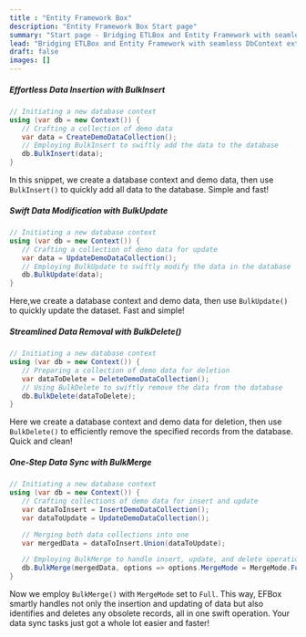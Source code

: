 ```yaml
---
title : "Entity Framework Box"
description: "Entity Framework Box Start page"
summary: "Start page - Bridging ETLBox and Entity Framework with seamless DbContext extensions for efficient bulk operations!"
lead: "Bridging ETLBox and Entity Framework with seamless DbContext extensions for efficient bulk operations!"
draft: false
images: []
---
```


##### Effortless Data Insertion with BulkInsert

```C#
// Initiating a new database context
using (var db = new Context()) {
   // Crafting a collection of demo data
   var data = CreateDemoDataCollection();
   // Employing BulkInsert to swiftly add the data to the database
   db.BulkInsert(data);
}
```

In this snippet, we create a database context and demo data, then use `BulkInsert()` to quickly add all data to the database. Simple and fast!

##### Swift Data Modification with BulkUpdate

```csharp
// Initiating a new database context
using (var db = new Context()) {
   // Crafting a collection of demo data for update
   var data = UpdateDemoDataCollection();
   // Employing BulkUpdate to swiftly modify the data in the database
   db.BulkUpdate(data);
}
```

Here,we create a database context and demo data, then use `BulkUpdate()` to quickly update the dataset. Fast and simple!

##### Streamlined Data Removal with BulkDelete()

```C#
// Initiating a new database context
using (var db = new Context()) {
   // Preparing a collection of demo data for deletion
   var dataToDelete = DeleteDemoDataCollection();
   // Using BulkDelete to swiftly remove the data from the database
   db.BulkDelete(dataToDelete);
}
```

Here we create a database context and demo data for deletion, then use `BulkDelete()` to efficiently remove the specified records from the database. Quick and clean!

##### One-Step Data Sync with BulkMerge

```C#
// Initiating a new database context
using (var db = new Context()) {
   // Crafting collections of demo data for insert and update
   var dataToInsert = InsertDemoDataCollection();
   var dataToUpdate = UpdateDemoDataCollection();

   // Merging both data collections into one
   var mergedData = dataToInsert.Union(dataToUpdate);

   // Employing BulkMerge to handle insert, update, and delete operations seamlessly
   db.BulkMerge(mergedData, options => options.MergeMode = MergeMode.Full);
}
```

Now we employ `BulkMerge()` with `MergeMode` set to `Full`. This way, EFBox smartly handles not only the insertion and updating of data but also identifies and deletes any obsolete records, all in one swift operation. Your data sync tasks just got a whole lot easier and faster!

